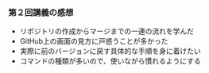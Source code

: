 ### 第２回講義の感想
- リポジトリの作成からマージまでの一連の流れを学んだ
- GitHub上の画面の見方に戸惑うことが多かった
- 実際に前のバージョンに戻す具体的な手順を身に着けたい
- コマンドの種類が多いので、使いながら慣れるようにする
